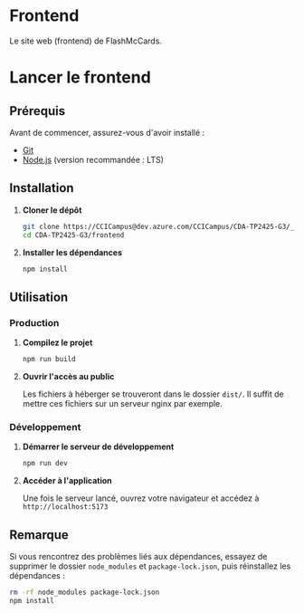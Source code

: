 # Frontend

Le site web (frontend) de FlashMcCards.

# Lancer le frontend

## Prérequis

Avant de commencer, assurez-vous d'avoir installé :

- [Git](https://git-scm.com/)
- [Node.js](https://nodejs.org/) (version recommandée : LTS)

## Installation

1. **Cloner le dépôt**

   ```sh
   git clone https://CCICampus@dev.azure.com/CCICampus/CDA-TP2425-G3/_git/CDA-TP2425-G3
   cd CDA-TP2425-G3/frontend
   ```

2. **Installer les dépendances**

   ```sh
   npm install
   ```

## Utilisation

### Production

1. **Compilez le projet**

   ```sh
   npm run build
   ```

2. **Ouvrir l'accès au public**

   Les fichiers à héberger se trouveront dans le dossier `dist/`. Il suffit de mettre ces fichiers sur un serveur nginx par exemple.

### Développement

1. **Démarrer le serveur de développement**

   ```sh
   npm run dev
   ```

2. **Accéder à l'application**

   Une fois le serveur lancé, ouvrez votre navigateur et accédez à `http://localhost:5173`

## Remarque

Si vous rencontrez des problèmes liés aux dépendances, essayez de supprimer le dossier `node_modules` et `package-lock.json`, puis réinstallez les dépendances :

```sh
rm -rf node_modules package-lock.json
npm install
```
